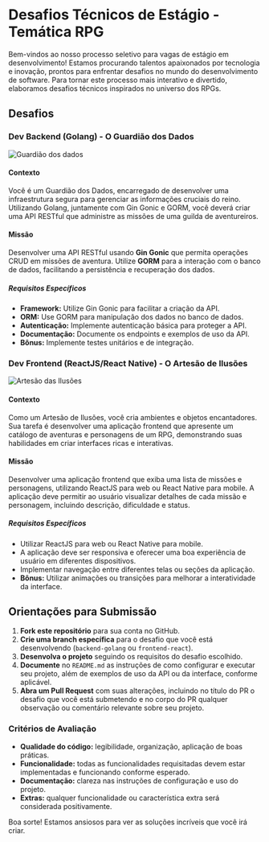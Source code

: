 # Desafios Técnicos de Estágio - Temática RPG

Bem-vindos ao nosso processo seletivo para vagas de estágio em desenvolvimento! Estamos procurando talentos apaixonados por tecnologia e inovação, prontos para enfrentar desafios no mundo do desenvolvimento de software. Para tornar este processo mais interativo e divertido, elaboramos desafios técnicos inspirados no universo dos RPGs.

## Desafios

### Dev Backend (Golang) - O Guardião dos Dados
![Guardião dos dados](https://digitalsys-cdn.nyc3.cdn.digitaloceanspaces.com/desafio-estagio/guardiao-dados.png)

#### Contexto
Você é um Guardião dos Dados, encarregado de desenvolver uma infraestrutura segura para gerenciar as informações cruciais do reino. Utilizando Golang, juntamente com Gin Gonic e GORM, você deverá criar uma API RESTful que administre as missões de uma guilda de aventureiros.

#### Missão
Desenvolver uma API RESTful usando **Gin Gonic** que permita operações CRUD em missões de aventura. Utilize **GORM** para a interação com o banco de dados, facilitando a persistência e recuperação dos dados.

##### Requisitos Específicos
- **Framework:** Utilize Gin Gonic para facilitar a criação da API.
- **ORM:** Use GORM para manipulação dos dados no banco de dados.
- **Autenticação:** Implemente autenticação básica para proteger a API.
- **Documentação:** Documente os endpoints e exemplos de uso da API.
- **Bônus:** Implemente testes unitários e de integração.

### Dev Frontend (ReactJS/React Native) - O Artesão de Ilusões
![Artesão das Ilusões](https://digitalsys-cdn.nyc3.cdn.digitaloceanspaces.com/desafio-estagio/artesao-ilusoes.png)
#### Contexto
Como um Artesão de Ilusões, você cria ambientes e objetos encantadores. Sua tarefa é desenvolver uma aplicação frontend que apresente um catálogo de aventuras e personagens de um RPG, demonstrando suas habilidades em criar interfaces ricas e interativas.

#### Missão
Desenvolver uma aplicação frontend que exiba uma lista de missões e personagens, utilizando ReactJS para web ou React Native para mobile. A aplicação deve permitir ao usuário visualizar detalhes de cada missão e personagem, incluindo descrição, dificuldade e status.

##### Requisitos Específicos
- Utilizar ReactJS para web ou React Native para mobile.
- A aplicação deve ser responsiva e oferecer uma boa experiência de usuário em diferentes dispositivos.
- Implementar navegação entre diferentes telas ou seções da aplicação.
- **Bônus:** Utilizar animações ou transições para melhorar a interatividade da interface.

## Orientações para Submissão

1. **Fork este repositório** para sua conta no GitHub.
2. **Crie uma branch específica** para o desafio que você está desenvolvendo (`backend-golang` ou `frontend-react`).
3. **Desenvolva o projeto** seguindo os requisitos do desafio escolhido.
4. **Documente** no `README.md` as instruções de como configurar e executar seu projeto, além de exemplos de uso da API ou da interface, conforme aplicável.
5. **Abra um Pull Request** com suas alterações, incluindo no título do PR o desafio que você está submetendo e no corpo do PR qualquer observação ou comentário relevante sobre seu projeto.

### Critérios de Avaliação

- **Qualidade do código:** legibilidade, organização, aplicação de boas práticas.
- **Funcionalidade:** todas as funcionalidades requisitadas devem estar implementadas e funcionando conforme esperado.
- **Documentação:** clareza nas instruções de configuração e uso do projeto.
- **Extras:** qualquer funcionalidade ou característica extra será considerada positivamente.

Boa sorte! Estamos ansiosos para ver as soluções incríveis que você irá criar.
